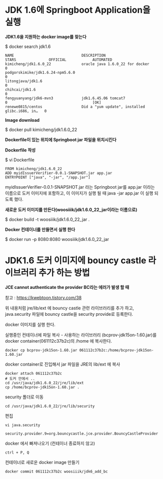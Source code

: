 # JDK 1.6에 Springboot Application을 실행

**JDK1.6을 지원하는 docker image를 찾는다**

$ docker search jdk1.6

```
NAME                               DESCRIPTION                                     STARS               OFFICIAL            AUTOMATED
kimicheng/jdk1.6.0_22              oracle java 1.6.0_22 for docker                 0
podgorskimike/jdk1.6.24-npm5.6.0                                                   0
litongjava/jdk1.6                                                                  0
chihcai/jdk1.6                                                                     0
fengyuanyang/jdk6-mvn3             jdk1.6.45.06 tomcat7                            0                                       [OK]
renewe0815/centos                  Did a "yum update", installed glibc.i686, in…   0
```

**Image download**

$ docker pull kimicheng/jdk1.6.0_22

**Dockerfile이 있는 위치에 Springboot jar 파일을 위치시킨다**

**Dockerfile 작성**

$ vi Dockerfile
```
FROM kimicheng/jdk1.6.0_22
ADD myidIssuerVerifier-0.0.1-SNAPSHOT.jar app.jar
ENTRYPOINT ["java", "-jar", "/app.jar"]
```

myidIssuerVerifier-0.0.1-SNAPSHOT.jar 라는 Springboot jar를 app.jar 이라는 이름으로 도커 이미지에 포함하고, 이 이미지가 실행 될 때 java -jar app.jar 이 실행 되도록 했다.


**새로운 도커 이미지를 만든다(woosiiik/jdk1.6.0_22_jar이라는 이름으로)**

$ docker build -t woosiiik/jdk1.6.0_22_jar .

**Docker 컨테이너를 만들면서 실행 한다**

$ docker run -p 8080:8080 woosiiik/jdk1.6.0_22_jar


# JDK1.6 도커 이미지에 bouncy castle 라이브러리 추가 하는 방법
**JCE cannot authenticate the provider BC라는 에러가 발생 할 때**

참고 : https://kwebtoon.tistory.com/38

위 내용처럼 jre/lib/ext 에 bouncy castle 관련 라이브러리를 추가 하고, java.security 파일에 bouncy castle을 security provide로 등록한다.

docker 이미지를 실행 한다. 


실행중인 컨테이너에 파일 복사 - 사용하는 라이브러리 (bcprov-jdk15on-1.60.jar)를 docker container(061112c37b2c)의 /home 에 복사한다. 
```
docker cp bcprov-jdk15on-1.60.jar 061112c37b2c:/home/bcprov-jdk15on-1.60.jar
```
docker container로 진입해서 jar 파일을 JRE의 lib/ext 에 복사
```
docker attach 061112c37b2c
# 도커 안에서 ..
cd /usr/java/jdk1.6.0_22/jre/lib/ext
cp /home/bcprov-jdk15on-1.60.jar .
```
security 폴더로 이동
```
cd /usr/java/jdk1.6.0_22/jre/lib/security
```
편집
```
vi java.security
```
```
security.provider.9=org.bouncycastle.jce.provider.BouncyCastleProvider
```

docker 에서 빠져나오기 (컨테이너 종료하지 않고)
```
ctrl + P, Q
```
컨테이너로 새로운 docker image 만들기
```
docker commit 061112c37b2c woosiiik/jdk6_add_bc
```
